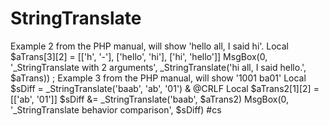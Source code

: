 # StringTranslate
 Example 2 from the PHP manual, will show 'hello all, I said hi'. Local $aTrans[3][2] = [['h', '-'], ['hello', 'hi'], ['hi', 'hello']] MsgBox(0, '_StringTranslate with 2 arguments', _StringTranslate('hi all, I said hello.', $aTrans))  ; Example 3 from the PHP manual, will show '1001 ba01' Local $sDiff = _StringTranslate('baab', 'ab', '01') &amp; @CRLF Local $aTrans2[1][2] = [['ab', '01']] $sDiff &amp;= _StringTranslate('baab', $aTrans2) MsgBox(0, '_StringTranslate behavior comparison', $sDiff)  #cs
